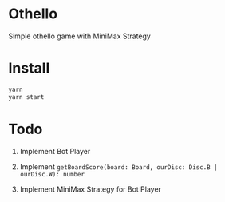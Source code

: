 # Othello
Simple othello game with MiniMax Strategy

# Install
```bash
yarn
yarn start
```

# Todo
1. Implement Bot Player

2. Implement `getBoardScore(board: Board, ourDisc: Disc.B | ourDisc.W): number`

3. Implement MiniMax Strategy for Bot Player
